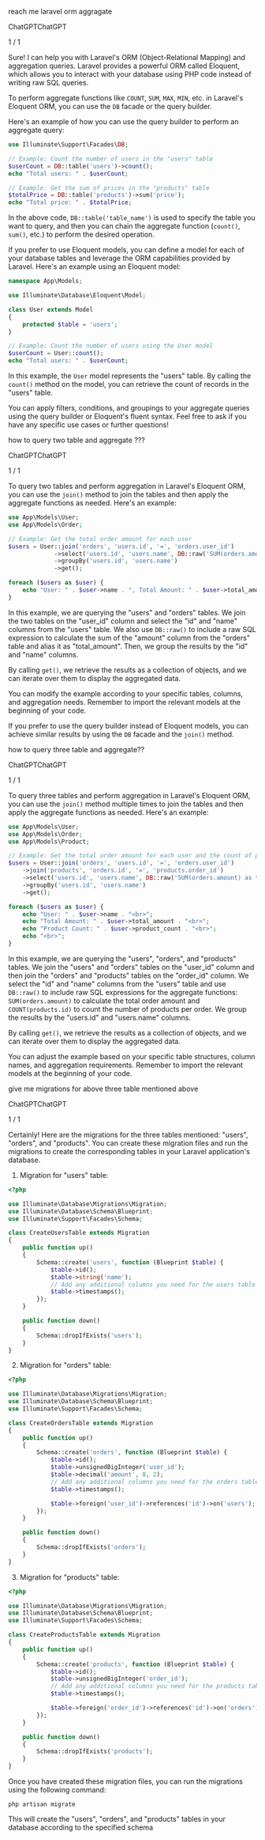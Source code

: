 reach me laravel orm aggragate

ChatGPTChatGPT

1 / 1

Sure! I can help you with Laravel's ORM (Object-Relational Mapping) and aggregation queries. Laravel provides a powerful ORM called Eloquent, which allows you to interact with your database using PHP code instead of writing raw SQL queries.

To perform aggregate functions like `COUNT`, `SUM`, `MAX`, `MIN`, etc. in Laravel's Eloquent ORM, you can use the `DB` facade or the query builder.

Here's an example of how you can use the query builder to perform an aggregate query:

```php
use Illuminate\Support\Facades\DB;

// Example: Count the number of users in the "users" table
$userCount = DB::table('users')->count();
echo "Total users: " . $userCount;

// Example: Get the sum of prices in the "products" table
$totalPrice = DB::table('products')->sum('price');
echo "Total price: " . $totalPrice;

```

In the above code, `DB::table('table_name')` is used to specify the table you want to query, and then you can chain the aggregate function (`count()`, `sum()`, etc.) to perform the desired operation.

If you prefer to use Eloquent models, you can define a model for each of your database tables and leverage the ORM capabilities provided by Laravel. Here's an example using an Eloquent model:

```php
namespace App\Models;

use Illuminate\Database\Eloquent\Model;

class User extends Model
{
    protected $table = 'users';
}

// Example: Count the number of users using the User model
$userCount = User::count();
echo "Total users: " . $userCount;

```

In this example, the `User` model represents the "users" table. By calling the `count()` method on the model, you can retrieve the count of records in the "users" table.

You can apply filters, conditions, and groupings to your aggregate queries using the query builder or Eloquent's fluent syntax. Feel free to ask if you have any specific use cases or further questions!



how to query two table and aggregate ???

ChatGPTChatGPT

1 / 1

To query two tables and perform aggregation in Laravel's Eloquent ORM, you can use the `join()` method to join the tables and then apply the aggregate functions as needed. Here's an example:

```php
use App\Models\User;
use App\Models\Order;

// Example: Get the total order amount for each user
$users = User::join('orders', 'users.id', '=', 'orders.user_id')
             ->select('users.id', 'users.name', DB::raw('SUM(orders.amount) as total_amount'))
             ->groupBy('users.id', 'users.name')
             ->get();

foreach ($users as $user) {
    echo "User: " . $user->name . ", Total Amount: " . $user->total_amount . "<br>";
}

```

In this example, we are querying the "users" and "orders" tables. We join the two tables on the "user\_id" column and select the "id" and "name" columns from the "users" table. We also use `DB::raw()` to include a raw SQL expression to calculate the sum of the "amount" column from the "orders" table and alias it as "total\_amount". Then, we group the results by the "id" and "name" columns.

By calling `get()`, we retrieve the results as a collection of objects, and we can iterate over them to display the aggregated data.

You can modify the example according to your specific tables, columns, and aggregation needs. Remember to import the relevant models at the beginning of your code.

If you prefer to use the query builder instead of Eloquent models, you can achieve similar results by using the `DB` facade and the `join()` method.

how to query three table and aggregate??

ChatGPTChatGPT

1 / 1

To query three tables and perform aggregation in Laravel's Eloquent ORM, you can use the `join()` method multiple times to join the tables and then apply the aggregate functions as needed. Here's an example:

```php
use App\Models\User;
use App\Models\Order;
use App\Models\Product;

// Example: Get the total order amount for each user and the count of products per order
$users = User::join('orders', 'users.id', '=', 'orders.user_id')
    ->join('products', 'orders.id', '=', 'products.order_id')
    ->select('users.id', 'users.name', DB::raw('SUM(orders.amount) as total_amount'), DB::raw('COUNT(products.id) as product_count'))
    ->groupBy('users.id', 'users.name')
    ->get();

foreach ($users as $user) {
    echo "User: " . $user->name . "<br>";
    echo "Total Amount: " . $user->total_amount . "<br>";
    echo "Product Count: " . $user->product_count . "<br>";
    echo "<br>";
}

```

In this example, we are querying the "users", "orders", and "products" tables. We join the "users" and "orders" tables on the "user\_id" column and then join the "orders" and "products" tables on the "order\_id" column. We select the "id" and "name" columns from the "users" table and use `DB::raw()` to include raw SQL expressions for the aggregate functions: `SUM(orders.amount)` to calculate the total order amount and `COUNT(products.id)` to count the number of products per order. We group the results by the "users.id" and "users.name" columns.

By calling `get()`, we retrieve the results as a collection of objects, and we can iterate over them to display the aggregated data.

You can adjust the example based on your specific table structures, column names, and aggregation requirements. Remember to import the relevant models at the beginning of your code.



give me migrations for above three table mentioned above

ChatGPTChatGPT

1 / 1

Certainly! Here are the migrations for the three tables mentioned: "users", "orders", and "products". You can create these migration files and run the migrations to create the corresponding tables in your Laravel application's database.

1.  Migration for "users" table:

```php
<?php

use Illuminate\Database\Migrations\Migration;
use Illuminate\Database\Schema\Blueprint;
use Illuminate\Support\Facades\Schema;

class CreateUsersTable extends Migration
{
    public function up()
    {
        Schema::create('users', function (Blueprint $table) {
            $table->id();
            $table->string('name');
            // Add any additional columns you need for the users table
            $table->timestamps();
        });
    }

    public function down()
    {
        Schema::dropIfExists('users');
    }
}

```

2.  Migration for "orders" table:

```php
<?php

use Illuminate\Database\Migrations\Migration;
use Illuminate\Database\Schema\Blueprint;
use Illuminate\Support\Facades\Schema;

class CreateOrdersTable extends Migration
{
    public function up()
    {
        Schema::create('orders', function (Blueprint $table) {
            $table->id();
            $table->unsignedBigInteger('user_id');
            $table->decimal('amount', 8, 2);
            // Add any additional columns you need for the orders table
            $table->timestamps();

            $table->foreign('user_id')->references('id')->on('users');
        });
    }

    public function down()
    {
        Schema::dropIfExists('orders');
    }
}

```

3.  Migration for "products" table:

```php
<?php

use Illuminate\Database\Migrations\Migration;
use Illuminate\Database\Schema\Blueprint;
use Illuminate\Support\Facades\Schema;

class CreateProductsTable extends Migration
{
    public function up()
    {
        Schema::create('products', function (Blueprint $table) {
            $table->id();
            $table->unsignedBigInteger('order_id');
            // Add any additional columns you need for the products table
            $table->timestamps();

            $table->foreign('order_id')->references('id')->on('orders');
        });
    }

    public function down()
    {
        Schema::dropIfExists('products');
    }
}

```

Once you have created these migration files, you can run the migrations using the following command:

```
php artisan migrate

```

This will create the "users", "orders", and "products" tables in your database according to the specified schema